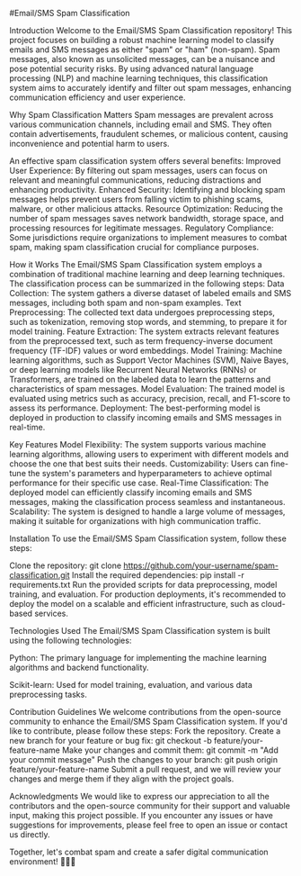 #Email/SMS Spam Classification

Introduction
Welcome to the Email/SMS Spam Classification repository! This project focuses on building a robust machine learning model to classify emails and 
SMS messages as either "spam" or "ham" (non-spam). Spam messages, also known as unsolicited messages, can be a nuisance and pose potential security risks. 
By using advanced natural language processing (NLP) and machine learning techniques, this classification system aims to accurately identify and filter out spam messages,
enhancing communication efficiency and user experience.

Why Spam Classification Matters
Spam messages are prevalent across various communication channels, including email and SMS. They often contain advertisements, fraudulent schemes, or malicious content, 
causing inconvenience and potential harm to users.

An effective spam classification system offers several benefits:
Improved User Experience: By filtering out spam messages, users can focus on relevant and meaningful communications, reducing distractions and enhancing productivity.
Enhanced Security: Identifying and blocking spam messages helps prevent users from falling victim to phishing scams, malware, or other malicious attacks.
Resource Optimization: Reducing the number of spam messages saves network bandwidth, storage space, and processing resources for legitimate messages.
Regulatory Compliance: Some jurisdictions require organizations to implement measures to combat spam, making spam classification crucial for compliance purposes.

How it Works
The Email/SMS Spam Classification system employs a combination of traditional machine learning and deep learning techniques.
The classification process can be summarized in the following steps:
Data Collection: The system gathers a diverse dataset of labeled emails and SMS messages, including both spam and non-spam examples.
Text Preprocessing: The collected text data undergoes preprocessing steps, such as tokenization, removing stop words, and stemming, to prepare it for model training.
Feature Extraction: The system extracts relevant features from the preprocessed text, such as term frequency-inverse document frequency (TF-IDF) values or word embeddings.
Model Training: Machine learning algorithms, such as Support Vector Machines (SVM), Naive Bayes, or deep learning models like Recurrent Neural Networks (RNNs) or Transformers, 
are trained on the labeled data to learn the patterns and characteristics of spam messages.
Model Evaluation: The trained model is evaluated using metrics such as accuracy, precision, recall, and F1-score to assess its performance.
Deployment: The best-performing model is deployed in production to classify incoming emails and SMS messages in real-time.

Key Features
Model Flexibility: The system supports various machine learning algorithms, allowing users to experiment with different models and choose the one that best suits their needs.
Customizability: Users can fine-tune the system's parameters and hyperparameters to achieve optimal performance for their specific use case.
Real-Time Classification: The deployed model can efficiently classify incoming emails and SMS messages, making the classification process seamless and instantaneous.
Scalability: The system is designed to handle a large volume of messages, making it suitable for organizations with high communication traffic.

Installation
To use the Email/SMS Spam Classification system, follow these steps:

Clone the repository: git clone https://github.com/your-username/spam-classification.git
Install the required dependencies: pip install -r requirements.txt
Run the provided scripts for data preprocessing, model training, and evaluation.
For production deployments, it's recommended to deploy the model on a scalable and efficient infrastructure, such as cloud-based services.

Technologies Used
The Email/SMS Spam Classification system is built using the following technologies:

Python: The primary language for implementing the machine learning algorithms and backend functionality.

Scikit-learn: Used for model training, evaluation, and various data preprocessing tasks.


Contribution Guidelines
We welcome contributions from the open-source community to enhance the Email/SMS Spam Classification system. If you'd like to contribute, please follow these steps:
Fork the repository.
Create a new branch for your feature or bug fix: git checkout -b feature/your-feature-name
Make your changes and commit them: git commit -m "Add your commit message"
Push the changes to your branch: git push origin feature/your-feature-name
Submit a pull request, and we will review your changes and merge them if they align with the project goals.

Acknowledgments
We would like to express our appreciation to all the contributors and the open-source community for their support and valuable input, making this project possible.
If you encounter any issues or have suggestions for improvements, please feel free to open an issue or contact us directly.

Together, let's combat spam and create a safer digital communication environment! 🚫📧📱
